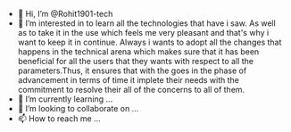 - 👋 Hi, I’m @Rohit1901-tech
- 👀 I’m interested in to learn all the technologies that have i saw. As well as to take it in the use which feels me very pleasant and that's why i want to keep it in continue. Always i wants to adopt all the changes that happens in the technical arena which makes sure that it has been beneficial for all the users that they wants with respect to all the parameters.Thus, it ensures that with the goes in the phase of advancement in terms of time it implete their needs with the commitment to resolve their all of the concerns to all of them. 
- 🌱 I’m currently learning ...
- 💞️ I’m looking to collaborate on ...
- 📫 How to reach me ...

<!---
Rohit1901-tech/Rohit1901-tech is a ✨ special ✨ repository because its `README.md` (this file) appears on your GitHub profile.
You can click the Preview link to take a look at your changes.
--->
